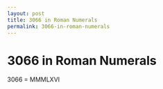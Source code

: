 ```yaml
---
layout: post
title: 3066 in Roman Numerals
permalink: 3066-in-roman-numerals
---
```


# 3066 in Roman Numerals

3066 = MMMLXVI
